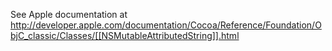 See Apple documentation at http://developer.apple.com/documentation/Cocoa/Reference/Foundation/ObjC_classic/Classes/[[NSMutableAttributedString]].html